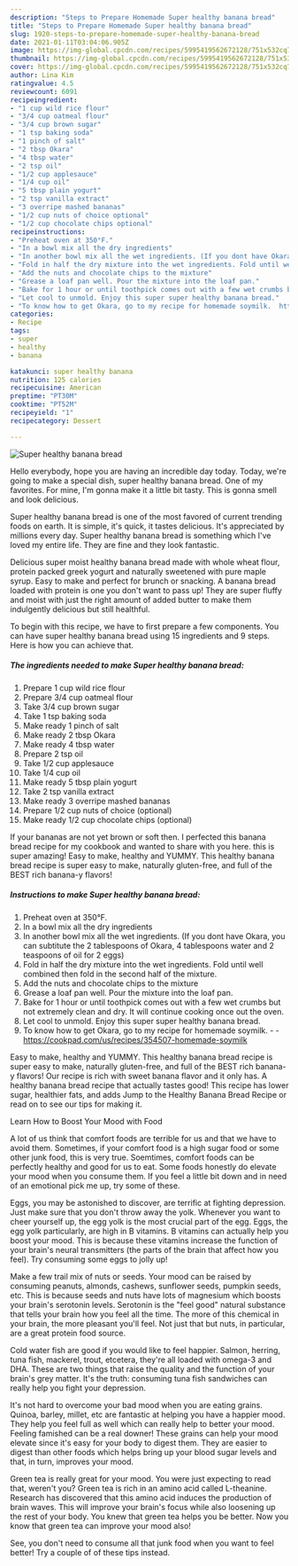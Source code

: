 ```yaml
---
description: "Steps to Prepare Homemade Super healthy banana bread"
title: "Steps to Prepare Homemade Super healthy banana bread"
slug: 1920-steps-to-prepare-homemade-super-healthy-banana-bread
date: 2021-01-11T03:04:06.905Z
image: https://img-global.cpcdn.com/recipes/5995419562672128/751x532cq70/super-healthy-banana-bread-recipe-main-photo.jpg
thumbnail: https://img-global.cpcdn.com/recipes/5995419562672128/751x532cq70/super-healthy-banana-bread-recipe-main-photo.jpg
cover: https://img-global.cpcdn.com/recipes/5995419562672128/751x532cq70/super-healthy-banana-bread-recipe-main-photo.jpg
author: Lina Kim
ratingvalue: 4.5
reviewcount: 6091
recipeingredient:
- "1 cup wild rice flour"
- "3/4 cup oatmeal flour"
- "3/4 cup brown sugar"
- "1 tsp baking soda"
- "1 pinch of salt"
- "2 tbsp Okara"
- "4 tbsp water"
- "2 tsp oil"
- "1/2 cup applesauce"
- "1/4 cup oil"
- "5 tbsp plain yogurt"
- "2 tsp vanilla extract"
- "3 overripe mashed bananas"
- "1/2 cup nuts of choice optional"
- "1/2 cup chocolate chips optional"
recipeinstructions:
- "Preheat oven at 350°F."
- "In a bowl mix all the dry ingredients"
- "In another bowl mix all the wet ingredients. (If you dont have Okara, you can subtitute the 2 tablespoons of Okara, 4 tablespoons water and 2 teaspoons of oil for 2 eggs)"
- "Fold in half the dry mixture into the wet ingredients. Fold until well combined then fold in the second half of the mixture."
- "Add the nuts and chocolate chips to the mixture"
- "Grease a loaf pan well. Pour the mixture into the loaf pan."
- "Bake for 1 hour or until toothpick comes out with a few wet crumbs but not extremely clean and dry. It will continue cooking once out the oven."
- "Let cool to unmold. Enjoy this super super healthy banana bread."
- "To know how to get Okara, go to my recipe for homemade soymilk.  https://cookpad.com/us/recipes/354507-homemade-soymilk"
categories:
- Recipe
tags:
- super
- healthy
- banana

katakunci: super healthy banana 
nutrition: 125 calories
recipecuisine: American
preptime: "PT30M"
cooktime: "PT52M"
recipeyield: "1"
recipecategory: Dessert

---
```



![Super healthy banana bread](https://img-global.cpcdn.com/recipes/5995419562672128/751x532cq70/super-healthy-banana-bread-recipe-main-photo.jpg)

Hello everybody, hope you are having an incredible day today. Today, we're going to make a special dish, super healthy banana bread. One of my favorites. For mine, I'm gonna make it a little bit tasty. This is gonna smell and look delicious.

Super healthy banana bread is one of the most favored of current trending foods on earth. It is simple, it's quick, it tastes delicious. It's appreciated by millions every day. Super healthy banana bread is something which I've loved my entire life. They are fine and they look fantastic.

Delicious super moist healthy banana bread made with whole wheat flour, protein packed greek yogurt and naturally sweetened with pure maple syrup. Easy to make and perfect for brunch or snacking. A banana bread loaded with protein is one you don&#39;t want to pass up! They are super fluffy and moist with just the right amount of added butter to make them indulgently delicious but still healthful.


To begin with this recipe, we have to first prepare a few components. You can have super healthy banana bread using 15 ingredients and 9 steps. Here is how you can achieve that.

<!--inarticleads1-->

##### The ingredients needed to make Super healthy banana bread:

1. Prepare 1 cup wild rice flour
1. Prepare 3/4 cup oatmeal flour
1. Take 3/4 cup brown sugar
1. Take 1 tsp baking soda
1. Make ready 1 pinch of salt
1. Make ready 2 tbsp Okara
1. Make ready 4 tbsp water
1. Prepare 2 tsp oil
1. Take 1/2 cup applesauce
1. Take 1/4 cup oil
1. Make ready 5 tbsp plain yogurt
1. Take 2 tsp vanilla extract
1. Make ready 3 overripe mashed bananas
1. Prepare 1/2 cup nuts of choice (optional)
1. Make ready 1/2 cup chocolate chips (optional)


If your bananas are not yet brown or soft then. I perfected this banana bread recipe for my cookbook and wanted to share with you here. this is super amazing! Easy to make, healthy and YUMMY. This healthy banana bread recipe is super easy to make, naturally gluten-free, and full of the BEST rich banana-y flavors! 

<!--inarticleads2-->

##### Instructions to make Super healthy banana bread:

1. Preheat oven at 350°F.
1. In a bowl mix all the dry ingredients
1. In another bowl mix all the wet ingredients. (If you dont have Okara, you can subtitute the 2 tablespoons of Okara, 4 tablespoons water and 2 teaspoons of oil for 2 eggs)
1. Fold in half the dry mixture into the wet ingredients. Fold until well combined then fold in the second half of the mixture.
1. Add the nuts and chocolate chips to the mixture
1. Grease a loaf pan well. Pour the mixture into the loaf pan.
1. Bake for 1 hour or until toothpick comes out with a few wet crumbs but not extremely clean and dry. It will continue cooking once out the oven.
1. Let cool to unmold. Enjoy this super super healthy banana bread.
1. To know how to get Okara, go to my recipe for homemade soymilk. -  - https://cookpad.com/us/recipes/354507-homemade-soymilk


Easy to make, healthy and YUMMY. This healthy banana bread recipe is super easy to make, naturally gluten-free, and full of the BEST rich banana-y flavors! Our recipe is rich with sweet banana flavor and it only has. A healthy banana bread recipe that actually tastes good! This recipe has lower sugar, healthier fats, and adds Jump to the Healthy Banana Bread Recipe or read on to see our tips for making it. 

Learn How to Boost Your Mood with Food


A lot of us think that comfort foods are terrible for us and that we have to avoid them. Sometimes, if your comfort food is a high sugar food or some other junk food, this is very true. Soemtimes, comfort foods can be perfectly healthy and good for us to eat. Some foods honestly do elevate your mood when you consume them. If you feel a little bit down and in need of an emotional pick me up, try some of these.

Eggs, you may be astonished to discover, are terrific at fighting depression. Just make sure that you don't throw away the yolk. Whenever you want to cheer yourself up, the egg yolk is the most crucial part of the egg. Eggs, the egg yolk particularly, are high in B vitamins. B vitamins can actually help you boost your mood. This is because these vitamins increase the function of your brain's neural transmitters (the parts of the brain that affect how you feel). Try consuming some eggs to jolly up!

Make a few trail mix of nuts or seeds. Your mood can be raised by consuming peanuts, almonds, cashews, sunflower seeds, pumpkin seeds, etc. This is because seeds and nuts have lots of magnesium which boosts your brain's serotonin levels. Serotonin is the "feel good" natural substance that tells your brain how you feel all the time. The more of this chemical in your brain, the more pleasant you'll feel. Not just that but nuts, in particular, are a great protein food source.

Cold water fish are good if you would like to feel happier. Salmon, herring, tuna fish, mackerel, trout, etcetera, they're all loaded with omega-3 and DHA. These are two things that raise the quality and the function of your brain's grey matter. It's the truth: consuming tuna fish sandwiches can really help you fight your depression. 

It's not hard to overcome your bad mood when you are eating grains. Quinoa, barley, millet, etc are fantastic at helping you have a happier mood. They help you feel full as well which can really help to better your mood. Feeling famished can be a real downer! These grains can help your mood elevate since it's easy for your body to digest them. They are easier to digest than other foods which helps bring up your blood sugar levels and that, in turn, improves your mood.

Green tea is really great for your mood. You were just expecting to read that, weren't you? Green tea is rich in an amino acid called L-theanine. Research has discovered that this amino acid induces the production of brain waves. This will improve your brain's focus while also loosening up the rest of your body. You knew that green tea helps you be better. Now you know that green tea can improve your mood also!

See, you don't need to consume all that junk food when you want to feel better! Try  a  couple of  of  these  tips  instead.

